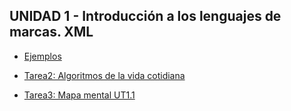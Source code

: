 ## UNIDAD 1 - Introducción a los lenguajes de marcas. XML
- [Ejemplos](/Unidad_1/Ejemplo/Readme.md)

- [Tarea2: Algoritmos de la vida cotidiana](/Tarea2/Readme.md)

- [Tarea3: Mapa mental UT1.1](/Tarea3/README.md)

